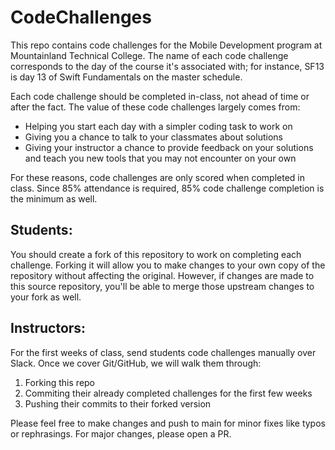 # CodeChallenges
This repo contains code challenges for the Mobile Development program at Mountainland Technical College. The name of each code challenge corresponds to the day of the course it's associated with; for instance, SF13 is day 13 of Swift Fundamentals on the master schedule.

Each code challenge should be completed in-class, not ahead of time or after the fact. The value of these code challenges largely comes from:
- Helping you start each day with a simpler coding task to work on
- Giving you a chance to talk to your classmates about solutions
- Giving your instructor a chance to provide feedback on your solutions and teach you new tools that you may not encounter on your own

For these reasons, code challenges are only scored when completed in class. Since 85% attendance is required, 85% code challenge completion is the minimum as well.

## Students:
You should create a fork of this repository to work on completing each challenge. Forking it will allow you to make changes to your own copy of the repository without affecting the original. However, if changes are made to this source repository, you'll be able to merge those upstream changes to your fork as well.

## Instructors:
For the first weeks of class, send students code challenges manually over Slack. Once we cover Git/GitHub, we will walk them through:
1. Forking this repo
2. Commiting their already completed challenges for the first few weeks
3. Pushing their commits to their forked version

Please feel free to make changes and push to main for minor fixes like typos or rephrasings. For major changes, please open a PR.
